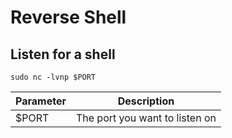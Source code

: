 # Reverse Shell

## Listen for a shell

`sudo nc -lvnp $PORT`

| Parameter        | Description           |
| ------------- |:-------------:| 
| $PORT | The port you want to listen on  | 
